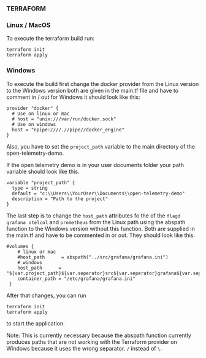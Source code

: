 ### TERRAFORM

### Linux / MacOS
To execute the terraform build run:
```shell
terraform init 
terraform apply
```

### Windows 
To execute the build first change the docker provider from the Linux version to the Windows version both are given in the main.tf file and have to comment in / out for Windows it should look like this:

```shell 
provider "docker" {
  # Use on linux or mac
  # host = "unix:///var/run/docker.sock"
  # Use on windows
  host = "npipe:////.//pipe//docker_engine"
}
```
Also, you have to set the ```project_path``` variable to the main directory of the open-telemetry-demo. 

If the open telemetry demo is in your user documents folder your path variable should look like this.
```shell 
variable "project_path" {
  type = string
  default = "c:\\Users\\YourUser\\Documents\\open-telemetry-demo"
  description = "Path to the project"
}
```

The last step is to change the ```host_path``` attributes fo the of the ```flagd``` ```grafana```  ```otelcol``` and ```prometheus``` from the Linux path using the abspath function to the Windows version without this function. Both are supplied in the main.tf and have to be commented in or out. They should look like this. 
```shell 
#volumes {
    # linux or mac
    #host_path      = abspath("../src/grafana/grafana.ini")
    # windows
    host_path      = "${var.project_path}${var.seperator}src${var.seperator}grafana${var.seperator}grafana.ini"
    container_path = "/etc/grafana/grafana.ini"
 } 
 ```
 After that changes, you can run 
 ```shell
terraform init 
terraform apply
```
to start the application.

Note: This is currently necessary because the abspath function currently produces paths that are not working with the Terraform provider on Windows because it uses the wrong separator. ```/``` instead of ```\```. 
